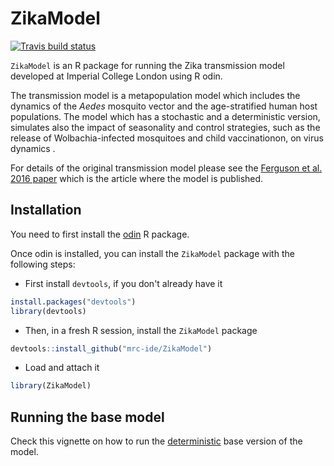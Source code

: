 
<!-- README.md is generated from README.Rmd. Please edit that file -->
ZikaModel
=========

<!-- badges: start -->
[![Travis build status](https://travis-ci.org/mrc-ide/zika-transmission-model.svg?branch=master)](https://travis-ci.org/mrc-ide/zika-transmission-model) <!-- badges: end -->

`ZikaModel` is an R package for running the Zika transmission model developed at Imperial College London using R odin.

The transmission model is a metapopulation model which includes the dynamics of the *Aedes* mosquito vector and the age-stratified human host populations. The model which has a stochastic and a deterministic version, simulates also the impact of seasonality and control strategies, such as the release of Wolbachia-infected mosquitoes and child vaccinationon, on virus dynamics .

For details of the original transmission model please see the [Ferguson et al. 2016 paper](https://science.sciencemag.org/content/353/6297/353) which is the article where the model is published.

Installation
------------

You need to first install the [odin](https://github.com/mrc-ide/odin) R package.

Once odin is installed, you can install the `ZikaModel` package with the following steps:

-   First install `devtools`, if you don't already have it

``` r
install.packages("devtools")
library(devtools)
```

-   Then, in a fresh R session, install the `ZikaModel` package

``` r
devtools::install_github("mrc-ide/ZikaModel")
```

-   Load and attach it

``` r
library(ZikaModel)
```

Running the base model
----------------------

Check this vignette on how to run the [deterministic]() base version of the model.
